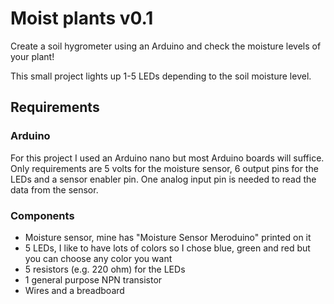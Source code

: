 # Moist plants v0.1

Create a soil hygrometer using an Arduino and check the moisture levels of your plant!

This small project lights up 1-5 LEDs depending to the soil moisture level.

## Requirements

### Arduino

For this project I used an Arduino nano but most Arduino boards will suffice.
Only requirements are 5 volts for the moisture sensor, 6 output pins for the LEDs and a sensor enabler pin.
One analog input pin is needed to read the data from the sensor.

### Components

- Moisture sensor, mine has "Moisture Sensor Meroduino" printed on it
- 5 LEDs, I like to have lots of colors so I chose blue, green and red but you can choose any color you want
- 5 resistors (e.g. 220 ohm) for the LEDs
- 1 general purpose NPN transistor
- Wires and a breadboard
